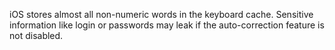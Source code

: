 iOS stores almost all non-numeric words in the keyboard cache. Sensitive
information like login or passwords may leak if the auto-correction
feature is not disabled.

